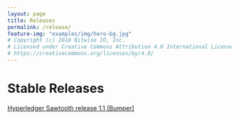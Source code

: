```yaml
---
layout: page
title: Releases
permalink: /release/
feature-img: "examples/img/hero-bg.jpg"
# Copyright (c) 2018 Bitwise IO, Inc.
# Licensed under Creative Commons Attribution 4.0 International License
# https://creativecommons.org/licenses/by/4.0/
---
```


# Stable Releases

[Hyperledger Sawtooth release 1.1 (Bumper)][bumper-release-notes]

[bumper-docs]: https://sawtooth.hyperledger.org/docs/core/releases/latest/
[bumper-release-notes]: bumper/
